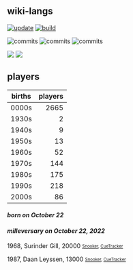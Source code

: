 ## wiki-langs
[![update](https://github.com/dreamerminsk/wiki-langs/actions/workflows/update-tables.yml/badge.svg)](https://github.com/dreamerminsk/wiki-langs/actions/workflows/update-tables.yml)
[![build](https://github.com/dreamerminsk/wiki-langs/actions/workflows/build.yml/badge.svg)](https://github.com/dreamerminsk/wiki-langs/actions/workflows/build.yml)

![commits](https://img.shields.io/github/commit-activity/y/dreamerminsk/wiki-langs)
![commits](https://img.shields.io/github/commit-activity/m/dreamerminsk/wiki-langs)
![commits](https://img.shields.io/github/commit-activity/w/dreamerminsk/wiki-langs)

![](https://img.shields.io/github/languages/code-size/dreamerminsk/wiki-langs)
![](https://img.shields.io/github/repo-size/dreamerminsk/wiki-langs)

## players
| births | players |
| :----: | ------: |
| 0000s | 2665 |
| 1930s | 2 |
| 1940s | 9 |
| 1950s | 13 |
| 1960s | 52 |
| 1970s | 144 |
| 1980s | 175 |
| 1990s | 218 |
| 2000s | 86 |

#### ***born on October 22***


#### ***milleversary on October 22, 2022***
1968, Surinder Gill, 20000 <sub><sup>[Snooker](http://www.snooker.org/res/index.asp?player=1190), [CueTracker](http://cuetracker.net/Players/surinder-gill/)</sup></sub>

1987, Daan Leyssen, 13000 <sub><sup>[Snooker](http://www.snooker.org/res/index.asp?player=840), [CueTracker](http://cuetracker.net/Players/daan-leyssen/)</sup></sub>



